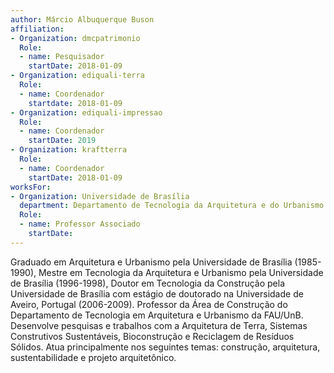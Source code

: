 ```yaml
---
author: Márcio Albuquerque Buson
affiliation:
- Organization: dmcpatrimonio
  Role:
  - name: Pesquisador
    startDate: 2018-01-09
- Organization: ediquali-terra
  Role:
  - name: Coordenador
    startdate: 2018-01-09
- Organization: ediquali-impressao
  Role:
  - name: Coordenador
    startDate: 2019
- Organization: kraftterra
  Role:
  - name: Coordenador
    startDate: 2018-01-09
worksFor:
- Organization: Universidade de Brasília
  department: Departamento de Tecnologia da Arquitetura e do Urbanismo
  Role:
  - name: Professor Associado
    startDate:
---
```


Graduado em Arquitetura e Urbanismo pela Universidade de Brasília
(1985-1990), Mestre em Tecnologia da Arquitetura e Urbanismo pela
Universidade de Brasília (1996-1998), Doutor em Tecnologia da Construção
pela Universidade de Brasília com estágio de doutorado na Universidade
de Aveiro, Portugal (2006-2009). Professor da Área de Construção do
Departamento de Tecnologia em Arquitetura e Urbanismo da FAU/UnB.
Desenvolve pesquisas e trabalhos com a Arquitetura de Terra, Sistemas
Construtivos Sustentáveis, Bioconstrução e Reciclagem de Resíduos
Sólidos. Atua principalmente nos seguintes temas: construção,
arquitetura, sustentabilidade e projeto arquitetônico. 

